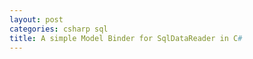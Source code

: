 ```yaml
---
layout: post
categories: csharp sql
title: A simple Model Binder for SqlDataReader in C#
---
```



```csharp


```

